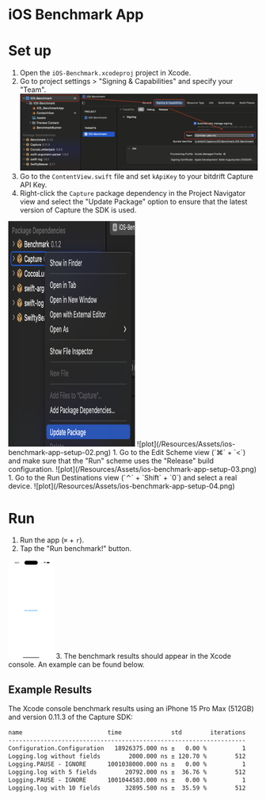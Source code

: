 # iOS Benchmark App

# Set up

1. Open the `iOS-Benchmark.xcodeproj` project in Xcode.
1. Go to project settings > "Signing & Capabilities" and specify your "Team".
![plot](/Resources/Assets/ios-benchmark-app-setup-01.png)
1. Go to the `ContentView.swift` file and set `kApiKey` to your bitdrift Capture API Key.
1. Right-click the `Capture` package dependency in the Project Navigator view and select the "Update Package" option to ensure that the latest version of Capture the SDK is used.
 <img src="/Resources/Assets/ios-benchmark-app-setup-02.png" width="256" height="455">
![plot](/Resources/Assets/ios-benchmark-app-setup-02.png)
1. Go to the Edit Scheme view (`⌘` + `<`) and make sure that the "Run" scheme uses the "Release" build configuration.
![plot](/Resources/Assets/ios-benchmark-app-setup-03.png)
1. Go to the Run Destinations view (`⌃` + `Shift` + `0`) and select a real device.
![plot](/Resources/Assets/ios-benchmark-app-setup-04.png)

# Run

1. Run the app (`⌘` + `r`).
2. Tap the "Run benchmark!" button.
<img src="/Resources/Assets/ios-benchmark-app-setup-05.png" height="200">
3. The benchmark results should appear in the Xcode console. An example can be found below.

## Example Results

The Xcode console benchmark results using an iPhone 15 Pro Max (512GB) and version 0.11.3 of the Capture SDK:

```
name                        time              std        iterations
-------------------------------------------------------------------
Configuration.Configuration   18926375.000 ns ±   0.00 %          1
Logging.log without fields        2000.000 ns ± 120.70 %        512
Logging.PAUSE - IGNORE      1001038000.000 ns ±   0.00 %          1
Logging.log with 5 fields        20792.000 ns ±  36.76 %        512
Logging.PAUSE - IGNORE      1001044583.000 ns ±   0.00 %          1
Logging.log with 10 fields       32895.500 ns ±  35.59 %        512
```
